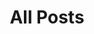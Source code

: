 ---
layout: posts
permalink: /Andron83/
title: All Posts
tagline: EG PRed Pride
tags: []
category: Andron83
image:
  feature: andron83.jpg
---